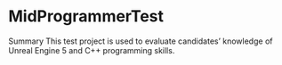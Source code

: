 # MidProgrammerTest

Summary
This test project is used to evaluate candidates’ knowledge of Unreal Engine 5 and C++ programming skills.
